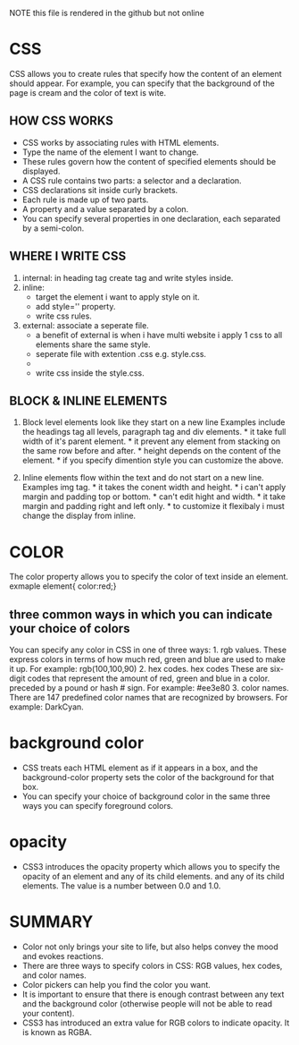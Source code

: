    NOTE this file is rendered in the github but not online

# CSS
  CSS allows you to create rules that specify how the content of
  an element should appear. For example, you can specify that
  the background of the page is cream and the color of text is wite.

## HOW CSS WORKS
   * CSS works by associating rules with HTML elements.
   * Type the name of the element I want to change.
   * These rules govern how the content of specified elements should be displayed.
   * A CSS rule contains two parts: a selector and a declaration.
   * CSS declarations sit inside curly brackets.
   * Each rule is made up of two parts.
   * A property and a value separated by a colon. 
   * You can specify several properties in one declaration, each separated by a    semi-colon.

## WHERE I WRITE CSS
   1. internal: in heading tag create <style> </style> tag and write styles inside.
   2. inline: 
      * target the element i want to apply style on it.
      * add style='' property.
      * write css rules.
   1. external: associate a seperate file.
      * a benefit of external is when i have multi website i apply 1 css to all elements share the same style.
      * seperate file with extention .css e.g. style.css.
      * <link rel=' stylesheet' href="style.css">
      * write css inside the style.css.

## BLOCK & INLINE ELEMENTS
   1. Block level elements look like they start on a new line Examples include the 
    headings tag all levels, paragraph tag and div elements.
    * it take full width of it's parent element.
    * it prevent any element from stacking on the same row before and after.
    * height depends on the content of the element.
    * if you specify dimention style you can customize the above.
   
   2. Inline elements flow within the text and do not start on a new line.
   Examples img tag.
    * it takes the conent width and height.
    * i can't apply margin and padding top or bottom.
    * can't edit hight and width.
    * it take margin and padding right and left only.
    * to customize it flexibaly i must change the display from inline.
  
# COLOR
  The color property allows you to specify the color of text inside an element.
  exmaple  element{ color:red;}
## three common ways in which you can indicate your choice of colors
   You can specify any color in CSS in one of three ways:
     1. rgb values.
        These express colors in terms of how much red, green and blue are used to make it up. For example: rgb(100,100,90)
     2. hex codes. 
        hex codes These are six-digit codes that represent the amount of red, green and blue in a color. preceded by a pound or hash # sign. For example: #ee3e80
     3. color names.
        There are 147 predefined color names that are recognized by browsers. For example: DarkCyan.
# background color
   * CSS treats each HTML element as if it appears in a box, and the background-color  property sets the color of the background for that box.
   * You can specify your choice of background color in the same three ways you can specify foreground colors.
# opacity
   * CSS3 introduces the opacity property which allows you to specify the opacity of an element and any of its child elements. and any of its child elements. The value is a number between 0.0 and 1.0.

# SUMMARY
   * Color not only brings your site to life, but also helps convey the mood and evokes reactions.
   * There are three ways to specify colors in CSS: RGB values, hex codes, and color names.
   * Color pickers can help you find the color you want.
   * It is important to ensure that there is enough contrast between any text and the background color (otherwise people will not be able to read your content).
   * CSS3 has introduced an extra value for RGB colors to indicate opacity. It is known as RGBA.
